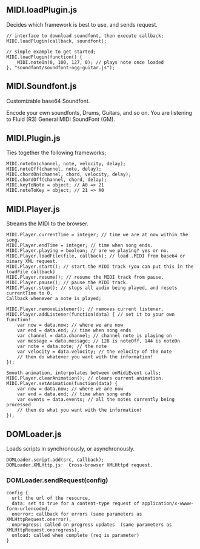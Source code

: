 ## MIDI.loadPlugin.js
Decides which framework is best to use, and sends request.
~~~
// interface to download soundfont, then execute callback;
MIDI.loadPlugin(callback, soundfont);
~~~

~~~
// simple example to get started;
MIDI.loadPlugin(function() {
	MIDI.noteOn(0, 100, 127, 0); // plays note once loaded
}, "soundfont/soundfont-ogg-guitar.js");
~~~

## MIDI.Soundfont.js
Customizable base64 Soundfont.

Encode your own soundfonts, Drums, Guitars, and so on.
You are listening to Fluid (R3) General MIDI SoundFont (GM).


## MIDI.Plugin.js

Ties together the following frameworks;

~~~
MIDI.noteOn(channel, note, velocity, delay);
MIDI.noteOff(channel, note, delay);
MIDI.chordOn(channel, chord, velocity, delay);
MIDI.chordOff(channel, chord, delay);
MIDI.keyToNote = object; // A0 => 21
MIDI.noteToKey = object; // 21 => A0
~~~

## MIDI.Player.js
Streams the MIDI to the browser.

~~~
MIDI.Player.currentTime = integer; // time we are at now within the song.
MIDI.Player.endTime = integer; // time when song ends.
MIDI.Player.playing = boolean; // are we playing? yes or no.
MIDI.Player.loadFile(file, callback); // load .MIDI from base64 or binary XML request.
MIDI.Player.start(); // start the MIDI track (you can put this in the loadFile callback)
MIDI.Player.resume(); // resume the MIDI track from pause.
MIDI.Player.pause(); // pause the MIDI track.
MIDI.Player.stop(); // stops all audio being played, and resets currentTime to 0.
Callback whenever a note is played;

MIDI.Player.removeListener(); // removes current listener.
MIDI.Player.addListener(function(data) { // set it to your own function!
	var now = data.now; // where we are now
	var end = data.end; // time when song ends
	var channel = data.channel; // channel note is playing on
	var message = data.message; // 128 is noteOff, 144 is noteOn
	var note = data.note; // the note
	var velocity = data.velocity; // the velocity of the note
	// then do whatever you want with the information!
});

Smooth animation, interpolates between onMidiEvent calls;
MIDI.Player.clearAnimation(); // clears current animation.
MIDI.Player.setAnimation(function(data) {
	var now = data.now; // where we are now
	var end = data.end; // time when song ends
	var events = data.events; // all the notes currently being processed
	// then do what you want with the information!
});
~~~

## DOMLoader.js
Loads scripts in synchronously, or asynchronously.

~~~
DOMLoader.script.add(src, callback);
DOMLoader.XMLHttp.js:  Cross-browser XMLHttpd request.
~~~
### DOMLoader.sendRequest(config)

~~~
config {
  url: the url of the resource,
  data: set to true for a content-type request of application/x-wwww-form-urlencoded,
  onerror: callback for errors (same parameters as XMLHttpRequest.onerror),
  onprogress: called on progress updates  (same parameters as XMLHttpRequest.onprogress),
  onload: called when complete (req is parameter)
}
~~~